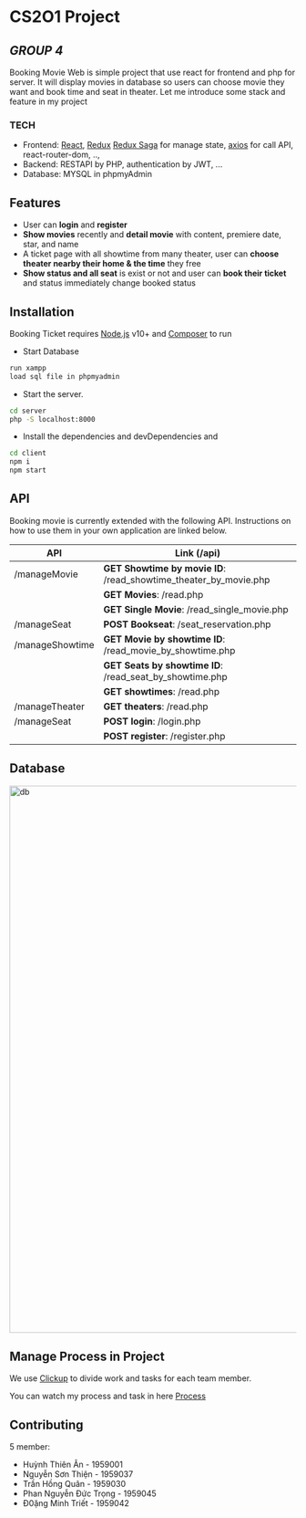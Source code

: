 # CS2O1 Project
## _GROUP 4_

Booking Movie Web is simple project that use react for frontend and php for server. It will display movies in database so users can choose movie they want and book time and seat in theater. Let me introduce some stack and feature in my project 

### TECH

- Frontend: [React](https://reactjs.org/), [Redux](https://redux.js.org/) [Redux Saga](https://redux-saga.js.org/) for manage state, [axios](https://www.npmjs.com/package/axios) for call API, react-router-dom, ..,
- Backend: RESTAPI by PHP, authentication by JWT, ...
- Database: MYSQL in phpmyAdmin

## Features

- User can **login** and **register** 
- **Show movies** recently and **detail movie** with content, premiere date, star, and name
- A ticket page with all showtime from many theater, user can **choose theater nearby their home & the time** they free 
- **Show status and all seat** is exist or not and user can **book their ticket** and status immediately change booked status


## Installation

Booking Ticket requires [Node.js](https://nodejs.org/) v10+ and [Composer](https://getcomposer.org/) to run


- Start Database

```sh
run xampp
load sql file in phpmyadmin
```

- Start the server.

```sh
cd server
php -S localhost:8000
```

- Install the dependencies and devDependencies and 
```sh
cd client
npm i
npm start
```


## API

Booking movie is currently extended with the following API.
Instructions on how to use them in your own application are linked below.

| API | Link **(/api)** |
| ------ | ------ |
| /manageMovie | **GET Showtime by movie ID**: /read_showtime_theater_by_movie.php |
|             | **GET Movies**: /read.php |              
|             | **GET Single Movie**: /read_single_movie.php |       
| /manageSeat | **POST Bookseat**: /seat_reservation.php |
| /manageShowtime | **GET Movie by showtime ID**: /read_movie_by_showtime.php |
|                 | **GET Seats by showtime ID**: /read_seat_by_showtime.php |              
|                 | **GET showtimes**: /read.php |          
| /manageTheater | **GET theaters**: /read.php |
|/manageSeat | **POST login**: /login.php |
|            | **POST register**: /register.php |

## Database

<img width="959" alt="db" src="https://user-images.githubusercontent.com/72009774/125190611-3ba3d180-e268-11eb-846e-729e2bcb738e.png">




## Manage Process in Project

We use [Clickup](https://clickup.com/) to divide work and tasks for each team member. 

You can watch my process and task in here [Process](https://sharing.clickup.com/b/h/4-5949856-2/5660f074803c2cf)


## Contributing
5 member:

- Huỳnh Thiên Ân - 1959001
- Nguyễn Sơn Thiện - 1959037
- Trần Hồng Quân - 1959030
- Phan Nguyễn Đức Trọng - 1959045
- Đ0ặng Minh Triết - 1959042



